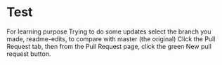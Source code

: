 # Test
For learning purpose
Trying to do some updates
select the branch you made, readme-edits, to compare with master (the original)
Click the  Pull Request tab, then from the Pull Request page, click the green New pull request button.
